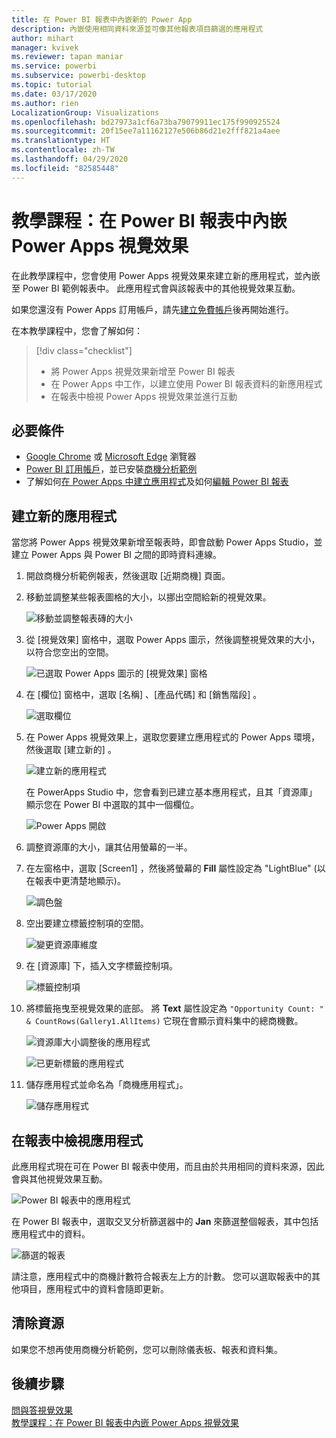 ```yaml
---
title: 在 Power BI 報表中內嵌新的 Power App
description: 內嵌使用相同資料來源並可像其他報表項目篩選的應用程式
author: mihart
manager: kvivek
ms.reviewer: tapan maniar
ms.service: powerbi
ms.subservice: powerbi-desktop
ms.topic: tutorial
ms.date: 03/17/2020
ms.author: rien
LocalizationGroup: Visualizations
ms.openlocfilehash: bd27973a1cf6a73ba79079911ec175f990925524
ms.sourcegitcommit: 20f15ee7a11162127e506b86d21e2fff821a4aee
ms.translationtype: HT
ms.contentlocale: zh-TW
ms.lasthandoff: 04/29/2020
ms.locfileid: "82585448"
---
```

# <a name="tutorial-embed-a-power-apps-visual-in-a-power-bi-report"></a>教學課程：在 Power BI 報表中內嵌 Power Apps 視覺效果

在此教學課程中，您會使用 Power Apps 視覺效果來建立新的應用程式，並內嵌至 Power BI 範例報表中。 此應用程式會與該報表中的其他視覺效果互動。

如果您還沒有 Power Apps 訂用帳戶，請先[建立免費帳戶](https://web.powerapps.com/signup?redirect=marketing&email=)後再開始進行。

在本教學課程中，您會了解如何：
> [!div class="checklist"]
> * 將 Power Apps 視覺效果新增至 Power BI 報表
> * 在 Power Apps 中工作，以建立使用 Power BI 報表資料的新應用程式
> * 在報表中檢視 Power Apps 視覺效果並進行互動

## <a name="prerequisites"></a>必要條件

* [Google Chrome](https://www.google.com/chrome/browser/) 或 [Microsoft Edge](https://www.microsoft.com/windows/microsoft-edge) 瀏覽器
* [Power BI 訂用帳戶](https://docs.microsoft.com/power-bi/service-self-service-signup-for-power-bi)，並已安裝[商機分析範例](https://docs.microsoft.com/power-bi/sample-opportunity-analysis#get-the-content-pack-for-this-sample)
* 了解如何[在 Power Apps 中建立應用程式](https://docs.microsoft.com/powerapps/maker/canvas-apps/data-platform-create-app-scratch)及如何[編輯 Power BI 報表](https://docs.microsoft.com/power-bi/service-the-report-editor-take-a-tour)



## <a name="create-a-new-app"></a>建立新的應用程式
當您將 Power Apps 視覺效果新增至報表時，即會啟動 Power Apps Studio，並建立 Power Apps 與 Power BI 之間的即時資料連線。

1. 開啟商機分析範例報表，然後選取 [近期商機]  頁面。 


2. 移動並調整某些報表圖格的大小，以挪出空間給新的視覺效果。

    ![移動並調整報表磚的大小](media/power-bi-visualization-powerapp/power-bi-report-page.jpg)

2. 從 [視覺效果] 窗格中，選取 Power Apps 圖示，然後調整視覺效果的大小，以符合您空出的空間。

    ![已選取 Power Apps 圖示的 [視覺效果] 窗格](media/power-bi-visualization-powerapp/power-bi-powerapps-icon.jpg)

3. 在 [欄位]  窗格中，選取 [名稱]  、[產品代碼]  和 [銷售階段]  。 

    ![選取欄位](media/power-bi-visualization-powerapp/power-bi-fields.png)

4. 在 Power Apps 視覺效果上，選取您要建立應用程式的 Power Apps 環境，然後選取 [建立新的]  。

    ![建立新的應用程式](media/power-bi-visualization-powerapp/power-bi-create-new-powerapp.png)

    在 PowerApps Studio 中，您會看到已建立基本應用程式，且其「資源庫」  顯示您在 Power BI 中選取的其中一個欄位。

    ![Power Apps 開啟](media/power-bi-visualization-powerapp/power-bi-power-app.png)

5.  調整資源庫的大小，讓其佔用螢幕的一半。 

6. 在左窗格中，選取 [Screen1]  ，然後將螢幕的 **Fill** 屬性設定為 "LightBlue" (以在報表中更清楚地顯示)。

    ![調色盤](media/power-bi-visualization-powerapp/power-bi-powerapps-fill.png)

6. 空出要建立標籤控制項的空間。 

    ![變更資源庫維度](media/power-bi-visualization-powerapp/power-bi-powerapps-gallery.png)


8. 在 [資源庫]  下，插入文字標籤控制項。

   ![標籤控制項](media/power-bi-visualization-powerapp/power-bi-label.png)

7. 將標籤拖曳至視覺效果的底部。 將 **Text** 屬性設定為 `"Opportunity Count: " & CountRows(Gallery1.AllItems)` 它現在會顯示資料集中的總商機數。

    ![資源庫大小調整後的應用程式](media/power-bi-visualization-powerapp/power-bi-power-app-label.png)

    ![已更新標籤的應用程式](media/power-bi-visualization-powerapp/power-bi-label-live.png)

7. 儲存應用程式並命名為「商機應用程式」。 

    ![儲存應用程式](media/power-bi-visualization-powerapp/power-bi-save-powerapp.png)


## <a name="view-the-app-in-the-report"></a>在報表中檢視應用程式
此應用程式現在可在 Power BI 報表中使用，而且由於共用相同的資料來源，因此會與其他視覺效果互動。

![Power BI 報表中的應用程式](media/power-bi-visualization-powerapp/power-bi-powerapps-visual.png)

在 Power BI 報表中，選取交叉分析篩選器中的 **Jan** 來篩選整個報表，其中包括應用程式中的資料。

![篩選的報表](media/power-bi-visualization-powerapp/power-bi-last.png)

請注意，應用程式中的商機計數符合報表左上方的計數。 您可以選取報表中的其他項目，應用程式中的資料會隨即更新。


## <a name="clean-up-resources"></a>清除資源
如果您不想再使用商機分析範例，您可以刪除儀表板、報表和資料集。


## <a name="next-steps"></a>後續步驟
[問與答視覺效果](power-bi-visualization-types-for-reports-and-q-and-a.md)    
[教學課程：在 Power BI 報表中內嵌 Power Apps 視覺效果](https://docs.microsoft.com/powerapps/maker/canvas-apps/powerapps-custom-visual)    
